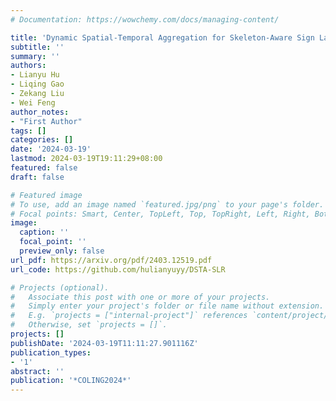 ```yaml
---
# Documentation: https://wowchemy.com/docs/managing-content/

title: 'Dynamic Spatial-Temporal Aggregation for Skeleton-Aware Sign Language Recognition'
subtitle: ''
summary: ''
authors:
- Lianyu Hu 
- Liqing Gao
- Zekang Liu
- Wei Feng
author_notes:
- "First Author"
tags: []
categories: []
date: '2024-03-19'
lastmod: 2024-03-19T19:11:29+08:00
featured: false
draft: false

# Featured image
# To use, add an image named `featured.jpg/png` to your page's folder.
# Focal points: Smart, Center, TopLeft, Top, TopRight, Left, Right, BottomLeft, Bottom, BottomRight.
image:
  caption: ''
  focal_point: ''
  preview_only: false
url_pdf: https://arxiv.org/pdf/2403.12519.pdf
url_code: https://github.com/hulianyuyy/DSTA-SLR

# Projects (optional).
#   Associate this post with one or more of your projects.
#   Simply enter your project's folder or file name without extension.
#   E.g. `projects = ["internal-project"]` references `content/project/deep-learning/index.md`.
#   Otherwise, set `projects = []`.
projects: []
publishDate: '2024-03-19T11:11:27.901116Z'
publication_types:
- '1'
abstract: ''
publication: '*COLING2024*'
---
```

